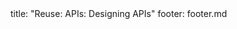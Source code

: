 <frontmatter>
title: "Reuse: APIs: Designing APIs"
footer: footer.md
</frontmatter>

<include src="unit-inPage-asFlat.md" boilerplate />